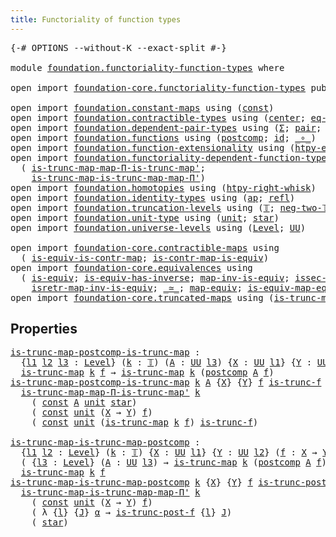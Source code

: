 ```yaml
---
title: Functoriality of function types
---
```


<pre class="Agda"><a id="57" class="Symbol">{-#</a> <a id="61" class="Keyword">OPTIONS</a> <a id="69" class="Pragma">--without-K</a> <a id="81" class="Pragma">--exact-split</a> <a id="95" class="Symbol">#-}</a>

<a id="100" class="Keyword">module</a> <a id="107" href="foundation.functoriality-function-types.html" class="Module">foundation.functoriality-function-types</a> <a id="147" class="Keyword">where</a>

<a id="154" class="Keyword">open</a> <a id="159" class="Keyword">import</a> <a id="166" href="foundation-core.functoriality-function-types.html" class="Module">foundation-core.functoriality-function-types</a> <a id="211" class="Keyword">public</a>

<a id="219" class="Keyword">open</a> <a id="224" class="Keyword">import</a> <a id="231" href="foundation.constant-maps.html" class="Module">foundation.constant-maps</a> <a id="256" class="Keyword">using</a> <a id="262" class="Symbol">(</a><a id="263" href="foundation-core.constant-maps.html#216" class="Function">const</a><a id="268" class="Symbol">)</a>
<a id="270" class="Keyword">open</a> <a id="275" class="Keyword">import</a> <a id="282" href="foundation.contractible-types.html" class="Module">foundation.contractible-types</a> <a id="312" class="Keyword">using</a> <a id="318" class="Symbol">(</a><a id="319" href="foundation-core.contractible-types.html#1098" class="Function">center</a><a id="325" class="Symbol">;</a> <a id="327" href="foundation-core.contractible-types.html#1187" class="Function">eq-is-contr&#39;</a><a id="339" class="Symbol">)</a>
<a id="341" class="Keyword">open</a> <a id="346" class="Keyword">import</a> <a id="353" href="foundation.dependent-pair-types.html" class="Module">foundation.dependent-pair-types</a> <a id="385" class="Keyword">using</a> <a id="391" class="Symbol">(</a><a id="392" href="foundation-core.dependent-pair-types.html#515" class="Record">Σ</a><a id="393" class="Symbol">;</a> <a id="395" href="foundation-core.dependent-pair-types.html#588" class="InductiveConstructor">pair</a><a id="399" class="Symbol">;</a> <a id="401" href="foundation-core.dependent-pair-types.html#605" class="Field">pr1</a><a id="404" class="Symbol">;</a> <a id="406" href="foundation-core.dependent-pair-types.html#617" class="Field">pr2</a><a id="409" class="Symbol">)</a>
<a id="411" class="Keyword">open</a> <a id="416" class="Keyword">import</a> <a id="423" href="foundation.functions.html" class="Module">foundation.functions</a> <a id="444" class="Keyword">using</a> <a id="450" class="Symbol">(</a><a id="451" href="foundation-core.functions.html#1119" class="Function">postcomp</a><a id="459" class="Symbol">;</a> <a id="461" href="foundation-core.functions.html#322" class="Function">id</a><a id="463" class="Symbol">;</a> <a id="465" href="foundation-core.functions.html#420" class="Function Operator">_∘_</a><a id="468" class="Symbol">)</a>
<a id="470" class="Keyword">open</a> <a id="475" class="Keyword">import</a> <a id="482" href="foundation.function-extensionality.html" class="Module">foundation.function-extensionality</a> <a id="517" class="Keyword">using</a> <a id="523" class="Symbol">(</a><a id="524" href="foundation-core.function-extensionality.html#965" class="Function">htpy-eq</a><a id="531" class="Symbol">;</a> <a id="533" href="foundation-core.function-extensionality.html#1463" class="Function">eq-htpy</a><a id="540" class="Symbol">)</a>
<a id="542" class="Keyword">open</a> <a id="547" class="Keyword">import</a> <a id="554" href="foundation.functoriality-dependent-function-types.html" class="Module">foundation.functoriality-dependent-function-types</a> <a id="604" class="Keyword">using</a>
  <a id="612" class="Symbol">(</a> <a id="614" href="foundation.functoriality-dependent-function-types.html#6291" class="Function">is-trunc-map-map-Π-is-trunc-map&#39;</a><a id="646" class="Symbol">;</a>
    <a id="652" href="foundation.functoriality-dependent-function-types.html#6704" class="Function">is-trunc-map-is-trunc-map-map-Π&#39;</a><a id="684" class="Symbol">)</a>
<a id="686" class="Keyword">open</a> <a id="691" class="Keyword">import</a> <a id="698" href="foundation.homotopies.html" class="Module">foundation.homotopies</a> <a id="720" class="Keyword">using</a> <a id="726" class="Symbol">(</a><a id="727" href="foundation-core.homotopies.html#1901" class="Function">htpy-right-whisk</a><a id="743" class="Symbol">)</a>
<a id="745" class="Keyword">open</a> <a id="750" class="Keyword">import</a> <a id="757" href="foundation.identity-types.html" class="Module">foundation.identity-types</a> <a id="783" class="Keyword">using</a> <a id="789" class="Symbol">(</a><a id="790" href="foundation-core.identity-types.html#4003" class="Function">ap</a><a id="792" class="Symbol">;</a> <a id="794" href="foundation-core.identity-types.html#1820" class="InductiveConstructor">refl</a><a id="798" class="Symbol">)</a>
<a id="800" class="Keyword">open</a> <a id="805" class="Keyword">import</a> <a id="812" href="foundation.truncation-levels.html" class="Module">foundation.truncation-levels</a> <a id="841" class="Keyword">using</a> <a id="847" class="Symbol">(</a><a id="848" href="foundation-core.truncation-levels.html#395" class="Datatype">𝕋</a><a id="849" class="Symbol">;</a> <a id="851" href="foundation-core.truncation-levels.html#416" class="InductiveConstructor">neg-two-𝕋</a><a id="860" class="Symbol">)</a>
<a id="862" class="Keyword">open</a> <a id="867" class="Keyword">import</a> <a id="874" href="foundation.unit-type.html" class="Module">foundation.unit-type</a> <a id="895" class="Keyword">using</a> <a id="901" class="Symbol">(</a><a id="902" href="foundation.unit-type.html#1084" class="Datatype">unit</a><a id="906" class="Symbol">;</a> <a id="908" href="foundation.unit-type.html#1108" class="InductiveConstructor">star</a><a id="912" class="Symbol">)</a>
<a id="914" class="Keyword">open</a> <a id="919" class="Keyword">import</a> <a id="926" href="foundation.universe-levels.html" class="Module">foundation.universe-levels</a> <a id="953" class="Keyword">using</a> <a id="959" class="Symbol">(</a><a id="960" href="Agda.Primitive.html#597" class="Postulate">Level</a><a id="965" class="Symbol">;</a> <a id="967" href="foundation-core.universe-levels.html#235" class="Primitive">UU</a><a id="969" class="Symbol">)</a>

<a id="972" class="Keyword">open</a> <a id="977" class="Keyword">import</a> <a id="984" href="foundation-core.contractible-maps.html" class="Module">foundation-core.contractible-maps</a> <a id="1018" class="Keyword">using</a>
  <a id="1026" class="Symbol">(</a> <a id="1028" href="foundation-core.contractible-maps.html#2380" class="Function">is-equiv-is-contr-map</a><a id="1049" class="Symbol">;</a> <a id="1051" href="foundation-core.contractible-maps.html#3861" class="Function">is-contr-map-is-equiv</a><a id="1072" class="Symbol">)</a>
<a id="1074" class="Keyword">open</a> <a id="1079" class="Keyword">import</a> <a id="1086" href="foundation-core.equivalences.html" class="Module">foundation-core.equivalences</a> <a id="1115" class="Keyword">using</a>
  <a id="1123" class="Symbol">(</a> <a id="1125" href="foundation-core.equivalences.html#1556" class="Function">is-equiv</a><a id="1133" class="Symbol">;</a> <a id="1135" href="foundation-core.equivalences.html#3013" class="Function">is-equiv-has-inverse</a><a id="1155" class="Symbol">;</a> <a id="1157" href="foundation-core.equivalences.html#4187" class="Function">map-inv-is-equiv</a><a id="1173" class="Symbol">;</a> <a id="1175" href="foundation-core.equivalences.html#4265" class="Function">issec-map-inv-is-equiv</a><a id="1197" class="Symbol">;</a>
    <a id="1203" href="foundation-core.equivalences.html#4395" class="Function">isretr-map-inv-is-equiv</a><a id="1226" class="Symbol">;</a> <a id="1228" href="foundation-core.equivalences.html#1621" class="Function Operator">_≃_</a><a id="1231" class="Symbol">;</a> <a id="1233" href="foundation-core.equivalences.html#1821" class="Function">map-equiv</a><a id="1242" class="Symbol">;</a> <a id="1244" href="foundation-core.equivalences.html#1876" class="Function">is-equiv-map-equiv</a><a id="1262" class="Symbol">)</a>
<a id="1264" class="Keyword">open</a> <a id="1269" class="Keyword">import</a> <a id="1276" href="foundation-core.truncated-maps.html" class="Module">foundation-core.truncated-maps</a> <a id="1307" class="Keyword">using</a> <a id="1313" class="Symbol">(</a><a id="1314" href="foundation-core.truncated-maps.html#1887" class="Function">is-trunc-map</a><a id="1326" class="Symbol">)</a>
</pre>
## Properties

<pre class="Agda"><a id="is-trunc-map-postcomp-is-trunc-map"></a><a id="1356" href="foundation.functoriality-function-types.html#1356" class="Function">is-trunc-map-postcomp-is-trunc-map</a> <a id="1391" class="Symbol">:</a>
  <a id="1395" class="Symbol">{</a><a id="1396" href="foundation.functoriality-function-types.html#1396" class="Bound">l1</a> <a id="1399" href="foundation.functoriality-function-types.html#1399" class="Bound">l2</a> <a id="1402" href="foundation.functoriality-function-types.html#1402" class="Bound">l3</a> <a id="1405" class="Symbol">:</a> <a id="1407" href="Agda.Primitive.html#597" class="Postulate">Level</a><a id="1412" class="Symbol">}</a> <a id="1414" class="Symbol">(</a><a id="1415" href="foundation.functoriality-function-types.html#1415" class="Bound">k</a> <a id="1417" class="Symbol">:</a> <a id="1419" href="foundation-core.truncation-levels.html#395" class="Datatype">𝕋</a><a id="1420" class="Symbol">)</a> <a id="1422" class="Symbol">(</a><a id="1423" href="foundation.functoriality-function-types.html#1423" class="Bound">A</a> <a id="1425" class="Symbol">:</a> <a id="1427" href="foundation-core.universe-levels.html#235" class="Primitive">UU</a> <a id="1430" href="foundation.functoriality-function-types.html#1402" class="Bound">l3</a><a id="1432" class="Symbol">)</a> <a id="1434" class="Symbol">{</a><a id="1435" href="foundation.functoriality-function-types.html#1435" class="Bound">X</a> <a id="1437" class="Symbol">:</a> <a id="1439" href="foundation-core.universe-levels.html#235" class="Primitive">UU</a> <a id="1442" href="foundation.functoriality-function-types.html#1396" class="Bound">l1</a><a id="1444" class="Symbol">}</a> <a id="1446" class="Symbol">{</a><a id="1447" href="foundation.functoriality-function-types.html#1447" class="Bound">Y</a> <a id="1449" class="Symbol">:</a> <a id="1451" href="foundation-core.universe-levels.html#235" class="Primitive">UU</a> <a id="1454" href="foundation.functoriality-function-types.html#1399" class="Bound">l2</a><a id="1456" class="Symbol">}</a> <a id="1458" class="Symbol">(</a><a id="1459" href="foundation.functoriality-function-types.html#1459" class="Bound">f</a> <a id="1461" class="Symbol">:</a> <a id="1463" href="foundation.functoriality-function-types.html#1435" class="Bound">X</a> <a id="1465" class="Symbol">→</a> <a id="1467" href="foundation.functoriality-function-types.html#1447" class="Bound">Y</a><a id="1468" class="Symbol">)</a> <a id="1470" class="Symbol">→</a>
  <a id="1474" href="foundation-core.truncated-maps.html#1887" class="Function">is-trunc-map</a> <a id="1487" href="foundation.functoriality-function-types.html#1415" class="Bound">k</a> <a id="1489" href="foundation.functoriality-function-types.html#1459" class="Bound">f</a> <a id="1491" class="Symbol">→</a> <a id="1493" href="foundation-core.truncated-maps.html#1887" class="Function">is-trunc-map</a> <a id="1506" href="foundation.functoriality-function-types.html#1415" class="Bound">k</a> <a id="1508" class="Symbol">(</a><a id="1509" href="foundation-core.functions.html#1119" class="Function">postcomp</a> <a id="1518" href="foundation.functoriality-function-types.html#1423" class="Bound">A</a> <a id="1520" href="foundation.functoriality-function-types.html#1459" class="Bound">f</a><a id="1521" class="Symbol">)</a>
<a id="1523" href="foundation.functoriality-function-types.html#1356" class="Function">is-trunc-map-postcomp-is-trunc-map</a> <a id="1558" href="foundation.functoriality-function-types.html#1558" class="Bound">k</a> <a id="1560" href="foundation.functoriality-function-types.html#1560" class="Bound">A</a> <a id="1562" class="Symbol">{</a><a id="1563" href="foundation.functoriality-function-types.html#1563" class="Bound">X</a><a id="1564" class="Symbol">}</a> <a id="1566" class="Symbol">{</a><a id="1567" href="foundation.functoriality-function-types.html#1567" class="Bound">Y</a><a id="1568" class="Symbol">}</a> <a id="1570" href="foundation.functoriality-function-types.html#1570" class="Bound">f</a> <a id="1572" href="foundation.functoriality-function-types.html#1572" class="Bound">is-trunc-f</a> <a id="1583" class="Symbol">=</a>
  <a id="1587" href="foundation.functoriality-dependent-function-types.html#6291" class="Function">is-trunc-map-map-Π-is-trunc-map&#39;</a> <a id="1620" href="foundation.functoriality-function-types.html#1558" class="Bound">k</a>
    <a id="1626" class="Symbol">(</a> <a id="1628" href="foundation-core.constant-maps.html#216" class="Function">const</a> <a id="1634" href="foundation.functoriality-function-types.html#1560" class="Bound">A</a> <a id="1636" href="foundation.unit-type.html#1084" class="Datatype">unit</a> <a id="1641" href="foundation.unit-type.html#1108" class="InductiveConstructor">star</a><a id="1645" class="Symbol">)</a>
    <a id="1651" class="Symbol">(</a> <a id="1653" href="foundation-core.constant-maps.html#216" class="Function">const</a> <a id="1659" href="foundation.unit-type.html#1084" class="Datatype">unit</a> <a id="1664" class="Symbol">(</a><a id="1665" href="foundation.functoriality-function-types.html#1563" class="Bound">X</a> <a id="1667" class="Symbol">→</a> <a id="1669" href="foundation.functoriality-function-types.html#1567" class="Bound">Y</a><a id="1670" class="Symbol">)</a> <a id="1672" href="foundation.functoriality-function-types.html#1570" class="Bound">f</a><a id="1673" class="Symbol">)</a>
    <a id="1679" class="Symbol">(</a> <a id="1681" href="foundation-core.constant-maps.html#216" class="Function">const</a> <a id="1687" href="foundation.unit-type.html#1084" class="Datatype">unit</a> <a id="1692" class="Symbol">(</a><a id="1693" href="foundation-core.truncated-maps.html#1887" class="Function">is-trunc-map</a> <a id="1706" href="foundation.functoriality-function-types.html#1558" class="Bound">k</a> <a id="1708" href="foundation.functoriality-function-types.html#1570" class="Bound">f</a><a id="1709" class="Symbol">)</a> <a id="1711" href="foundation.functoriality-function-types.html#1572" class="Bound">is-trunc-f</a><a id="1721" class="Symbol">)</a>

<a id="is-trunc-map-is-trunc-map-postcomp"></a><a id="1724" href="foundation.functoriality-function-types.html#1724" class="Function">is-trunc-map-is-trunc-map-postcomp</a> <a id="1759" class="Symbol">:</a>
  <a id="1763" class="Symbol">{</a><a id="1764" href="foundation.functoriality-function-types.html#1764" class="Bound">l1</a> <a id="1767" href="foundation.functoriality-function-types.html#1767" class="Bound">l2</a> <a id="1770" class="Symbol">:</a> <a id="1772" href="Agda.Primitive.html#597" class="Postulate">Level</a><a id="1777" class="Symbol">}</a> <a id="1779" class="Symbol">(</a><a id="1780" href="foundation.functoriality-function-types.html#1780" class="Bound">k</a> <a id="1782" class="Symbol">:</a> <a id="1784" href="foundation-core.truncation-levels.html#395" class="Datatype">𝕋</a><a id="1785" class="Symbol">)</a> <a id="1787" class="Symbol">{</a><a id="1788" href="foundation.functoriality-function-types.html#1788" class="Bound">X</a> <a id="1790" class="Symbol">:</a> <a id="1792" href="foundation-core.universe-levels.html#235" class="Primitive">UU</a> <a id="1795" href="foundation.functoriality-function-types.html#1764" class="Bound">l1</a><a id="1797" class="Symbol">}</a> <a id="1799" class="Symbol">{</a><a id="1800" href="foundation.functoriality-function-types.html#1800" class="Bound">Y</a> <a id="1802" class="Symbol">:</a> <a id="1804" href="foundation-core.universe-levels.html#235" class="Primitive">UU</a> <a id="1807" href="foundation.functoriality-function-types.html#1767" class="Bound">l2</a><a id="1809" class="Symbol">}</a> <a id="1811" class="Symbol">(</a><a id="1812" href="foundation.functoriality-function-types.html#1812" class="Bound">f</a> <a id="1814" class="Symbol">:</a> <a id="1816" href="foundation.functoriality-function-types.html#1788" class="Bound">X</a> <a id="1818" class="Symbol">→</a> <a id="1820" href="foundation.functoriality-function-types.html#1800" class="Bound">Y</a><a id="1821" class="Symbol">)</a> <a id="1823" class="Symbol">→</a>
  <a id="1827" class="Symbol">(</a> <a id="1829" class="Symbol">{</a><a id="1830" href="foundation.functoriality-function-types.html#1830" class="Bound">l3</a> <a id="1833" class="Symbol">:</a> <a id="1835" href="Agda.Primitive.html#597" class="Postulate">Level</a><a id="1840" class="Symbol">}</a> <a id="1842" class="Symbol">(</a><a id="1843" href="foundation.functoriality-function-types.html#1843" class="Bound">A</a> <a id="1845" class="Symbol">:</a> <a id="1847" href="foundation-core.universe-levels.html#235" class="Primitive">UU</a> <a id="1850" href="foundation.functoriality-function-types.html#1830" class="Bound">l3</a><a id="1852" class="Symbol">)</a> <a id="1854" class="Symbol">→</a> <a id="1856" href="foundation-core.truncated-maps.html#1887" class="Function">is-trunc-map</a> <a id="1869" href="foundation.functoriality-function-types.html#1780" class="Bound">k</a> <a id="1871" class="Symbol">(</a><a id="1872" href="foundation-core.functions.html#1119" class="Function">postcomp</a> <a id="1881" href="foundation.functoriality-function-types.html#1843" class="Bound">A</a> <a id="1883" href="foundation.functoriality-function-types.html#1812" class="Bound">f</a><a id="1884" class="Symbol">))</a> <a id="1887" class="Symbol">→</a>
  <a id="1891" href="foundation-core.truncated-maps.html#1887" class="Function">is-trunc-map</a> <a id="1904" href="foundation.functoriality-function-types.html#1780" class="Bound">k</a> <a id="1906" href="foundation.functoriality-function-types.html#1812" class="Bound">f</a>
<a id="1908" href="foundation.functoriality-function-types.html#1724" class="Function">is-trunc-map-is-trunc-map-postcomp</a> <a id="1943" href="foundation.functoriality-function-types.html#1943" class="Bound">k</a> <a id="1945" class="Symbol">{</a><a id="1946" href="foundation.functoriality-function-types.html#1946" class="Bound">X</a><a id="1947" class="Symbol">}</a> <a id="1949" class="Symbol">{</a><a id="1950" href="foundation.functoriality-function-types.html#1950" class="Bound">Y</a><a id="1951" class="Symbol">}</a> <a id="1953" href="foundation.functoriality-function-types.html#1953" class="Bound">f</a> <a id="1955" href="foundation.functoriality-function-types.html#1955" class="Bound">is-trunc-post-f</a> <a id="1971" class="Symbol">=</a>
  <a id="1975" href="foundation.functoriality-dependent-function-types.html#6704" class="Function">is-trunc-map-is-trunc-map-map-Π&#39;</a> <a id="2008" href="foundation.functoriality-function-types.html#1943" class="Bound">k</a>
    <a id="2014" class="Symbol">(</a> <a id="2016" href="foundation-core.constant-maps.html#216" class="Function">const</a> <a id="2022" href="foundation.unit-type.html#1084" class="Datatype">unit</a> <a id="2027" class="Symbol">(</a><a id="2028" href="foundation.functoriality-function-types.html#1946" class="Bound">X</a> <a id="2030" class="Symbol">→</a> <a id="2032" href="foundation.functoriality-function-types.html#1950" class="Bound">Y</a><a id="2033" class="Symbol">)</a> <a id="2035" href="foundation.functoriality-function-types.html#1953" class="Bound">f</a><a id="2036" class="Symbol">)</a>
    <a id="2042" class="Symbol">(</a> <a id="2044" class="Symbol">λ</a> <a id="2046" class="Symbol">{</a><a id="2047" href="foundation.functoriality-function-types.html#2047" class="Bound">l</a><a id="2048" class="Symbol">}</a> <a id="2050" class="Symbol">{</a><a id="2051" href="foundation.functoriality-function-types.html#2051" class="Bound">J</a><a id="2052" class="Symbol">}</a> <a id="2054" href="foundation.functoriality-function-types.html#2054" class="Bound">α</a> <a id="2056" class="Symbol">→</a> <a id="2058" href="foundation.functoriality-function-types.html#1955" class="Bound">is-trunc-post-f</a> <a id="2074" class="Symbol">{</a><a id="2075" href="foundation.functoriality-function-types.html#2047" class="Bound">l</a><a id="2076" class="Symbol">}</a> <a id="2078" href="foundation.functoriality-function-types.html#2051" class="Bound">J</a><a id="2079" class="Symbol">)</a>
    <a id="2085" class="Symbol">(</a> <a id="2087" href="foundation.unit-type.html#1108" class="InductiveConstructor">star</a><a id="2091" class="Symbol">)</a>
</pre>
